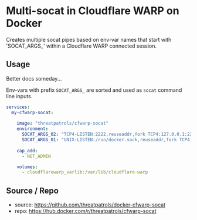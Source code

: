 # Multi-socat in Cloudflare WARP on Docker

Creates multiple socat pipes based on env-var names that start with 'SOCAT_ARGS_'
within a Cloudflare WARP connected session.

## Usage

Better docs someday...

Env-vars with prefix `SOCAT_ARGS_` are sorted and used as `socat` command line inputs.

```yaml
services:
  my-cfwarp-socat:
    
    image: "threatpatrols/cfwarp-socat"
    environment:
      SOCAT_ARGS_02: "TCP4-LISTEN:2222,reuseaddr,fork TCP4:127.0.0.1:22"
      SOCAT_ARGS_01: "UNIX-LISTEN:/run/docker.sock,reuseaddr,fork TCP4:127.0.0.1:80"
      
    cap_add:
      - NET_ADMIN

    volumes:
      - cloudflarewarp_varlib:/var/lib/cloudflare-warp

```

## Source / Repo
* source: https://github.com/threatpatrols/docker-cfwarp-socat
* repo: https://hub.docker.com/r/threatpatrols/cfwarp-socat
